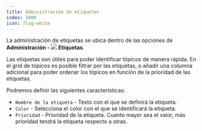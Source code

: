 ```yaml
---
title: Administración de etiquetas
index: 5000
icon: flag-white
---
```


La administración de etiquetas se ubica dentro de las opciones de **Administración - <img src="/static/images/icons/flag-white.svg" /> Etiquetas**.

Las etiquetas son útiles para poder identificar tópicos de manera rápida. En el grid de tópicos es posible filtrar por las etiquetas, o añadir una columna adicional para poder ordenar los tópicos en función de la prioridad de las etiquetas.

Podremos definir las siguientes características:

- `Nombre de la etiqueta` - Texto con el que se definirá la etiqueta.
- `Color` - Selecciona el color con el que se identificará la etiqueta.
- `Prioridad` - Prioridad de la etiqueta. Cuanto mayor sea el valor, más prioridad tendrá la etiqueta respecto a otras.
